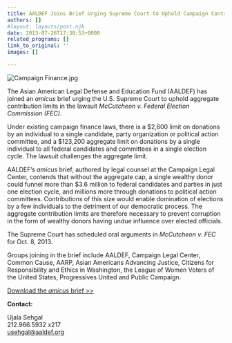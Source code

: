 ```yaml
---
title: AALDEF Joins Brief Urging Supreme Court to Uphold Campaign Contribution Limits
authors: []
#layout: layouts/post.njk
date: 2013-07-26T17:38:53+0000
related_programs: []
link_to_original: ''
images: []

---
```

![Campaign Finance.jpg](/uploads/Campaign%20Finance-thumb-240x180-935.jpg)

The Asian American Legal Defense and Education Fund (AALDEF) has joined an
_amicus_ brief urging the U.S. Supreme Court to uphold aggregate contribution
limits in the lawsuit _McCutcheon v. Federal Election Commission (FEC)_.

Under existing campaign finance laws, there is a $2,600 limit on donations by an
individual to a single candidate, party organization or political action
committee, and a $123,200 aggregate limit on donations by a single individual to
all federal candidates and committees in a single election cycle. The lawsuit
challenges the aggregate limit.

AALDEF’s _amicus_ brief, authored by legal counsel at the Campaign Legal Center,
contends that without the aggregate cap, a single wealthy donor could funnel
more than $3.6 million to federal candidates and parties in just one election
cycle, and millions more through donations to political action committees.
Contributions of this size would enable domination of elections by a few
individuals to the detriment of our democratic process. The aggregate
contribution limits are therefore necessary to prevent corruption in the form of
wealthy donors having undue influence over elected officials.

The Supreme Court has scheduled oral arguments in _McCutcheon v. FEC_ for Oct.
8, 2013.

Groups joining in the brief include AALDEF, Campaign Legal Center, Common Cause,
AARP, Asian Americans Advancing Justice, Citizens for Responsibility and Ethics
in Washington, the League of Women Voters of the United States, Progressives
United and Public Campaign.

[Download the _amicus_ brief >>](/uploads/pdf/McCutcheon%20Amicus%20Brief.PDF)

**Contact:**

Ujala Sehgal  
212\.966.5932 x217  
usehgal@aaldef.org